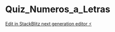 # Quiz_Numeros_a_Letras

[Edit in StackBlitz next generation editor ⚡️](https://stackblitz.com/~/github.com/GustavoBozzano/Quiz_Numeros_a_Letras)